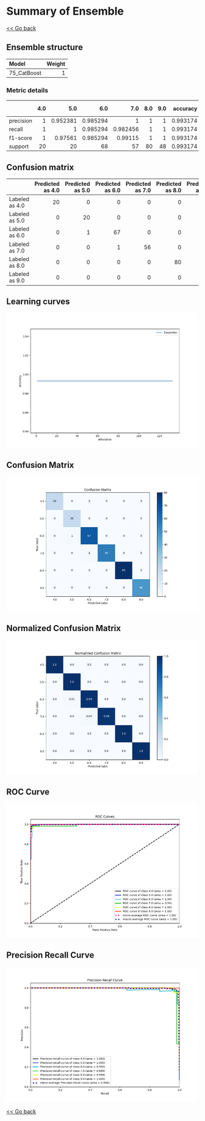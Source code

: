 # Summary of Ensemble

[<< Go back](../README.md)


## Ensemble structure
| Model       |   Weight |
|:------------|---------:|
| 75_CatBoost |        1 |

### Metric details
|           |   4.0 |       5.0 |       6.0 |       7.0 |   8.0 |   9.0 |   accuracy |   macro avg |   weighted avg |   logloss |
|:----------|------:|----------:|----------:|----------:|------:|------:|-----------:|------------:|---------------:|----------:|
| precision |     1 |  0.952381 |  0.985294 |  1        |     1 |     1 |   0.993174 |    0.989613 |       0.993337 |  0.333501 |
| recall    |     1 |  1        |  0.985294 |  0.982456 |     1 |     1 |   0.993174 |    0.994625 |       0.993174 |  0.333501 |
| f1-score  |     1 |  0.97561  |  0.985294 |  0.99115  |     1 |     1 |   0.993174 |    0.992009 |       0.993201 |  0.333501 |
| support   |    20 | 20        | 68        | 57        |    80 |    48 |   0.993174 |  293        |     293        |  0.333501 |


## Confusion matrix
|                |   Predicted as 4.0 |   Predicted as 5.0 |   Predicted as 6.0 |   Predicted as 7.0 |   Predicted as 8.0 |   Predicted as 9.0 |
|:---------------|-------------------:|-------------------:|-------------------:|-------------------:|-------------------:|-------------------:|
| Labeled as 4.0 |                 20 |                  0 |                  0 |                  0 |                  0 |                  0 |
| Labeled as 5.0 |                  0 |                 20 |                  0 |                  0 |                  0 |                  0 |
| Labeled as 6.0 |                  0 |                  1 |                 67 |                  0 |                  0 |                  0 |
| Labeled as 7.0 |                  0 |                  0 |                  1 |                 56 |                  0 |                  0 |
| Labeled as 8.0 |                  0 |                  0 |                  0 |                  0 |                 80 |                  0 |
| Labeled as 9.0 |                  0 |                  0 |                  0 |                  0 |                  0 |                 48 |

## Learning curves
![Learning curves](learning_curves.png)
## Confusion Matrix

![Confusion Matrix](confusion_matrix.png)


## Normalized Confusion Matrix

![Normalized Confusion Matrix](confusion_matrix_normalized.png)


## ROC Curve

![ROC Curve](roc_curve.png)


## Precision Recall Curve

![Precision Recall Curve](precision_recall_curve.png)



[<< Go back](../README.md)
